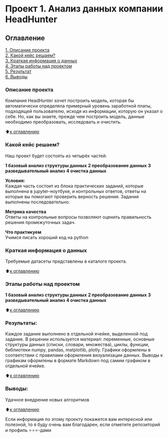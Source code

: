 # Проект 1. Анализ данных компании HeadHunter

## Оглавление  
[1. Описание проекта](https://github.com/AlexShark090577/Kusr_DS/tree/main/project_1/README.md#Описание-проекта)  
[2. Какой кейс решаем?](https://github.com/AlexShark090577/Kusr_DS/tree/main/project_1/README.md#Какой-кейс-решаем)  
[3. Краткая информация о данных](https://github.com/AlexShark090577/Kusr_DS/tree/main/project_1/README.md#Краткая-информация-о-данных)  
[4. Этапы работы над проектом](https://github.com/AlexShark090577/Kusr_DS/tree/main/project_1/README.md#Этапы-работы-над-проектом)  
[5. Результат](https://github.com/AlexShark090577/Kusr_DS/tree/main/project_1/README.md#Результат)    
[6. Выводы](https://github.com/AlexShark090577/Kusr_DS/tree/main/project_1/README.md#Выводы) 

### Описание проекта    
Компания HeadHunter хочет построить модель, которая бы автоматически определяла примерный уровень заработной платы, подходящей пользователю, исходя из информации, которую он указал о себе. Но, как вы знаете, прежде чем построить модель, данные необходимо преобразовать, исследовать и очистить.

:arrow_up:[к оглавлению](https://github.com/AlexShark090577/Kusr_DS/tree/main/project_1/README.md#Оглавление)


### Какой кейс решаем?    
Наш проект будет состоять из четырёх частей:

**1 базовый анализ структуры данных**
**2 преобразование данных**
**3 разведывательный анализ**
**4 очистка данных**

**Условия:**  
Каждая часть состоит из блока практических заданий, которые выполнена в jupyter-ноутбуке, и контрольных ответов, ответы на которые вы помогают проверить верность решения. Задания выполнены последовательно.

**Метрика качества**     
Ответы на контрольные вопросы позволяют оценить правильность решения промежуточных задач.

**Что практикуем**     
Учимся писать хороший код на python


### Краткая информация о данных
Требуемые датасеты представлены в каталоге проекта.
  
:arrow_up:[к оглавлению](https://github.com/AlexShark090577/Kusr_DS/tree/main/project_1/README.md#Оглавление)


### Этапы работы над проектом  
**1 базовый анализ структуры данных**
**2 преобразование данных**
**3 разведывательный анализ**
**4 очистка данных**

:arrow_up:[к оглавлению](https://github.com/AlexShark090577/Kusr_DS/tree/main/project_1/README.md#Оглавление)


### Результаты:  
Каждое задание выполнено в отдельной ячейке, выделенной под задание. В решении используется материал: переменные, основные структуры данных (списки, словари, множества), циклы, функции, библиотеки numpy, pandas, matplotlib, plotly. Графики оформлены в соответствии с правилами оформления визуализации данных. Выводы к графикам оформлены в формате Markdown под самим графиком в отдельной ячейке.

:arrow_up:[к оглавлению](https://github.com/AlexShark090577/Kusr_DS/tree/main/project_1/README.md#Оглавление)


### Выводы:  
Удачное внедрение новых алгоритмов

:arrow_up:[к оглавлению](https://github.com/AlexShark090577/Kusr_DS/tree/main/project_1/README.md#Оглавление)


Если информация по этому проекту покажется вам интересной или полезной, то я буду очень вам благодарен, если отметите репозиторий и профиль ⭐️⭐️⭐️-дами